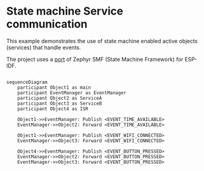 # State machine Service communication

This example demonstrates the use of state machine enabled active objects (services) that handle events.

The project uses a [port](https://github.com/oldrev/esp-idf-smf) of Zephyr SMF (State Machine Framework) for ESP-IDF.

```mermaid

sequenceDiagram
    participant Object1 as main
    participant EventManager as EventManager
    participant Object2 as ServiceA
    participant Object3 as ServiceB
    participant Object4 as ISR

    Object1->>EventManager: Publish <EVENT_TIME_AVAILABLE>
    EventManager->>Object2: Forward <EVENT_TIME_AVAILABLE>

    Object1->>EventManager: Publish <EVENT_WIFI_CONNECTED>
    EventManager->>Object3: Forward <EVENT_WIFI_CONNECTED>

    Object4->>EventManager: Publish <EVENT_BUTTON_PRESSED>
    EventManager->>Object2: Forward <EVENT_BUTTON_PRESSED>
    EventManager->>Object3: Forward <EVENT_BUTTON_PRESSED>
```
